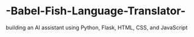 # -Babel-Fish-Language-Translator-
 building an AI assistant using Python, Flask, HTML, CSS, and JavaScript
